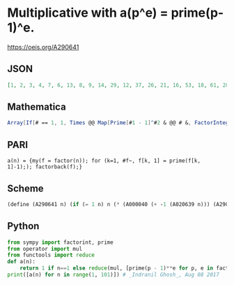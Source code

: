 # Multiplicative with a\(p^e\) \= prime\(p\-1\)^e\.
https://oeis.org/A290641
## JSON
```JSON
[1, 2, 3, 4, 7, 6, 13, 8, 9, 14, 29, 12, 37, 26, 21, 16, 53, 18, 61, 28, 39, 58, 79, 24, 49, 74, 27, 52, 107, 42, 113, 32, 87, 106, 91, 36, 151, 122, 111, 56, 173, 78, 181, 116, 63, 158, 199, 48, 169, 98, 159, 148, 239, 54, 203, 104, 183, 214, 271, 84, 281, 226, 117, 64, 259]
```
## Mathematica
```Mathematica
Array[If[# == 1, 1, Times @@ Map[Prime[#1 - 1]^#2 & @@ # &, FactorInteger[#]]] &, 65] (* _Michael De Vlieger_, Apr 22 2021 *)
```
## PARI
```PARI
a(n) = {my(f = factor(n)); for (k=1, #f~, f[k, 1] = prime(f[k, 1]-1);); factorback(f);}
```
## Scheme
```Scheme
(define (A290641 n) (if (= 1 n) n (* (A000040 (+ -1 (A020639 n))) (A290641 (A032742 n))))) ;; _Antti Karttunen_, Aug 08 2017
```
## Python
```Python
from sympy import factorint, prime
from operator import mul
from functools import reduce
def a(n):
    return 1 if n==1 else reduce(mul, [prime(p - 1)**e for p, e in factorint(n).items()])
print([a(n) for n in range(1, 101)]) # _Indranil Ghosh_, Aug 08 2017
```
